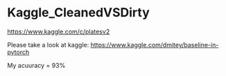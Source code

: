 # Kaggle_CleanedVSDirty
https://www.kaggle.com/c/platesv2

Please take a look at kaggle:
https://www.kaggle.com/dmitey/baseline-in-pytorch

My acuuracy = 93%
